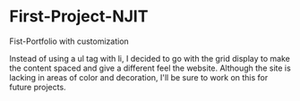 # First-Project-NJIT
Fist-Portfolio with customization

Instead of using a ul tag with li, I decided to go with the grid display to make the content spaced and give a different feel the website.
Although the site is lacking in areas of color and decoration, I'll be sure to work on this for future projects.
